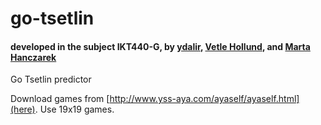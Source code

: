 # go-tsetlin
#### developed in the subject IKT440-G, by [ydalir](https://github.com/ydalir), [Vetle Hollund](https://github.com/VHollund), and [Marta Hanczarek](https://github.com/martajh)

Go Tsetlin predictor


Download games from [http://www.yss-aya.com/ayaself/ayaself.html](here).
Use 19x19 games.
